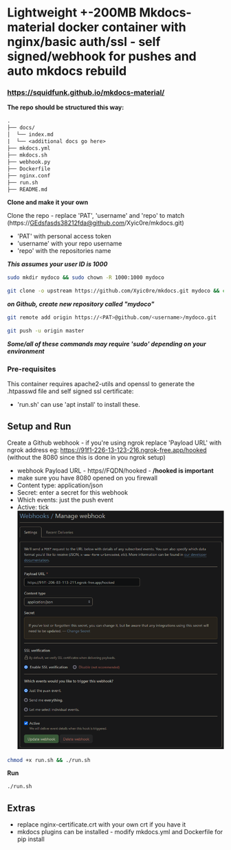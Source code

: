 # Lightweight +-200MB Mkdocs-material docker container with nginx/basic auth/ssl - self signed/webhook for pushes and auto mkdocs rebuild

### https://squidfunk.github.io/mkdocs-material/

**The repo should be structured this way:**

```
.
├── docs/
│  └── index.md
|  └── <additional docs go here>
├── mkdocs.yml
├── mkdocs.sh
├── webhook.py
├── Dockerfile
├── nginx.conf
├── run.sh
├── README.md
```


**Clone and make it your own**

Clone the repo - replace 'PAT', 'username' and 'repo' to match (https://GEdsfasds38212fda@github.com/Xyic0re/mkdocs.git)
 - 'PAT' with personal access token
 - 'username' with your repo username
 - 'repo' with the repositories name

***This assumes your user ID is 1000***

```bash
sudo mkdir mydoco && sudo chown -R 1000:1000 mydoco
```

```bash
git clone -o upstream https://github.com/Xyic0re/mkdocs.git mydoco && cd mydoco
```

***on Github, create new repository called "mydoco"***

```bash
git remote add origin https://<PAT>@github.com/<username>/mydoco.git
```
```bash
git push -u origin master
```

***Some/all of these commands may require 'sudo' depending on your environment***

### Pre-requisites

This container requires apache2-utils and openssl to generate the .htpasswd file and self signed ssl certificate:
  - 'run.sh' can use 'apt install' to install these.

## Setup and Run

Create a Github webhook - if you're using ngrok replace 'Payload URL' with ngrok address eg: https://91f1-226-13-123-216.ngrok-free.app/hooked (without the 8080 since this is done in you ngrok setup)
 - webhook Payload URL - https//FQDN/hooked  - **/hooked is important**
 - make sure you have 8080 opened on you firewall
 - Content type: application/json
 - Secret: enter a secret for this webhook
 - Which events: just the push event
 - Active: tick
![alt text](image-1.png)

```bash
chmod +x run.sh && ./run.sh
```

**Run**
```bash
./run.sh
```

## Extras

 - replace nginx-certificate.crt with your own crt if you have it
 - mkdocs plugins can be installed - modify mkdocs.yml and Dockerfile for pip install <plugin>